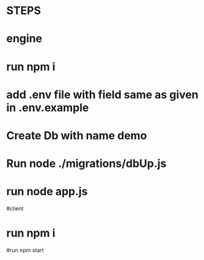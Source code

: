 # STEPS

# engine
# run npm i
# add .env file with field same as given in .env.example
# Create Db with name demo
# Run node ./migrations/dbUp.js
# run node app.js

#client
# run npm i
#run npm start